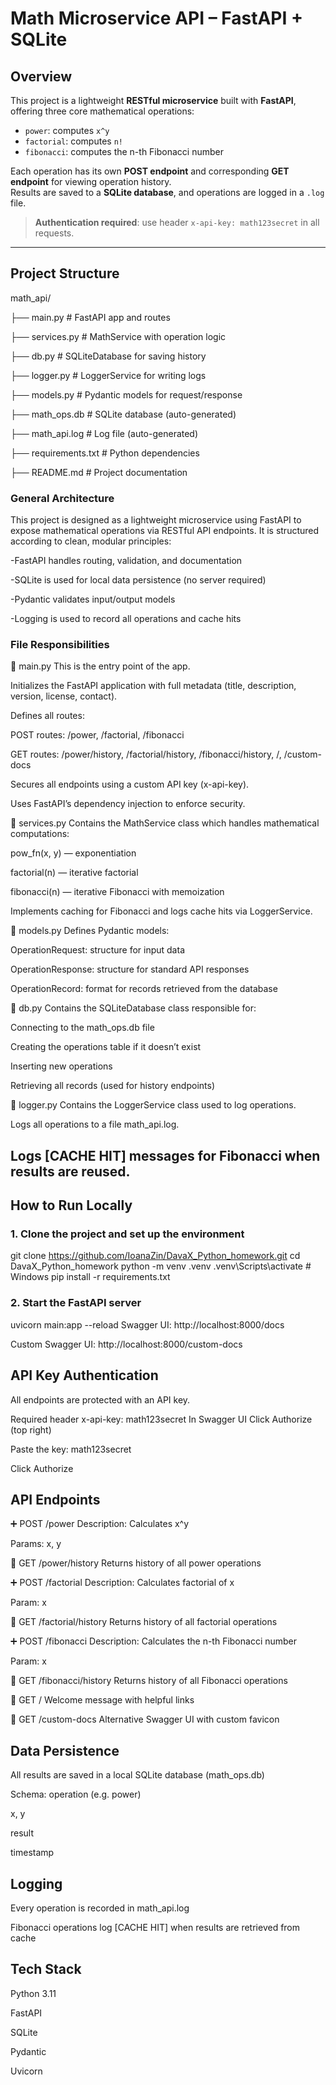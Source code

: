 #  Math Microservice API – FastAPI + SQLite

##  Overview

This project is a lightweight **RESTful microservice** built with **FastAPI**, offering three core mathematical operations:

- `power`: computes `x^y`
- `factorial`: computes `n!`
- `fibonacci`: computes the n-th Fibonacci number

Each operation has its own **POST endpoint** and corresponding **GET endpoint** for viewing operation history.  
Results are saved to a **SQLite database**, and operations are logged in a `.log` file.

>  **Authentication required**: use header `x-api-key: math123secret` in all requests.

---

##  Project Structure

math_api/

├── main.py # FastAPI app and routes

├── services.py # MathService with operation logic

├── db.py # SQLiteDatabase for saving history

├── logger.py # LoggerService for writing logs

├── models.py # Pydantic models for request/response

├── math_ops.db # SQLite database (auto-generated)

├── math_api.log # Log file (auto-generated)

├── requirements.txt # Python dependencies

├── README.md # Project documentation


### General Architecture
This project is designed as a lightweight microservice using FastAPI to expose mathematical operations via RESTful API endpoints. It is structured according to clean, modular principles:

-FastAPI handles routing, validation, and documentation

-SQLite is used for local data persistence (no server required)

-Pydantic validates input/output models

-Logging is used to record all operations and cache hits

 ### File Responsibilities
🔹 main.py
This is the entry point of the app.

Initializes the FastAPI application with full metadata (title, description, version, license, contact).

Defines all routes:

POST routes: /power, /factorial, /fibonacci

GET routes: /power/history, /factorial/history, /fibonacci/history, /, /custom-docs

Secures all endpoints using a custom API key (x-api-key).

Uses FastAPI’s dependency injection to enforce security.

🔹 services.py
Contains the MathService class which handles mathematical computations:

pow_fn(x, y) — exponentiation

factorial(n) — iterative factorial

fibonacci(n) — iterative Fibonacci with memoization

Implements caching for Fibonacci and logs cache hits via LoggerService.

🔹 models.py
Defines Pydantic models:

OperationRequest: structure for input data

OperationResponse: structure for standard API responses

OperationRecord: format for records retrieved from the database

🔹 db.py
Contains the SQLiteDatabase class responsible for:

Connecting to the math_ops.db file

Creating the operations table if it doesn’t exist

Inserting new operations

Retrieving all records (used for history endpoints)

🔹 logger.py
Contains the LoggerService class used to log operations.

Logs all operations to a file math_api.log.

Logs [CACHE HIT] messages for Fibonacci when results are reused.
---

##  How to Run Locally

### 1. Clone the project and set up the environment

git clone https://github.com/IoanaZin/DavaX_Python_homework.git
cd DavaX_Python_homework
python -m venv .venv
.venv\Scripts\activate       # Windows
pip install -r requirements.txt


### 2. Start the FastAPI server

uvicorn main:app --reload
Swagger UI: http://localhost:8000/docs

Custom Swagger UI: http://localhost:8000/custom-docs

##  API Key Authentication
All endpoints are protected with an API key.

Required header
x-api-key: math123secret
In Swagger UI
Click Authorize (top right)

Paste the key: math123secret

Click Authorize

##  API Endpoints

➕ POST /power
Description: Calculates x^y

Params: x, y

🧾 GET /power/history
Returns history of all power operations

➕ POST /factorial
Description: Calculates factorial of x

Param: x

🧾 GET /factorial/history
Returns history of all factorial operations

➕ POST /fibonacci
Description: Calculates the n-th Fibonacci number

Param: x

🧾 GET /fibonacci/history
Returns history of all Fibonacci operations

📄 GET /
Welcome message with helpful links

📄 GET /custom-docs
Alternative Swagger UI with custom favicon

## Data Persistence
All results are saved in a local SQLite database (math_ops.db)

Schema:
operation (e.g. power)

x, y

result

timestamp

##  Logging
Every operation is recorded in math_api.log

Fibonacci operations log [CACHE HIT] when results are retrieved from cache

##  Tech Stack
Python 3.11

FastAPI

SQLite

Pydantic

Uvicorn

